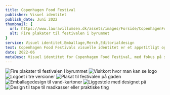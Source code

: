 ```yaml
---
title: Copenhagen Food Festival
publisher: Visuel identitet
publish_date: Juni 2022
thumbnail: {
  url: https://www.lauravillumsen.dk/assets/images/Forside/CopenhagenFoodFestival_Forside.jpg,
  alt: Fire plakater til festivalen i byrummet
}
service: Visuel identitet,Emballage,Merch,Editorialdesign
text: Copenhagen Food Festivals visuelle identitet er et appetitligt og sommerligt design, med fokus på at omfavne den moderne og urbane målgruppe. Motiverne af frugt og grønt, er malet i håndet, og skal give følelsen af nærvær og sanselighed. Den visuelle identitet er et møde med analoge og digitale teknikker, hvor balancen mellem de to teknikker, skal give et moderne udtryk. Den visuelle identitet blev designet i forbindelse med et eksamensprojekt på Danmarks Medie- og Journalisthøjskole.
date: 2022-06
metaDesc: Visuel identitet for Copenhagen Food Festival, med fokus på sanselighed og det urbane miljø.
---
```


<img src="https://www.lauravillumsen.dk/assets/images/CopenhagenFoodFestival_underside/1_CopenhagenFoodFestival_underside.jpg" alt="Fire plakater til festivalen I byrummet">
<img src="https://www.lauravillumsen.dk/assets/images/CopenhagenFoodFestival_underside/2_CopenhagenFoodFestival_underside.jpg" alt="Visitkort hvor man kan se logo">
<img src="https://www.lauravillumsen.dk/assets/images/CopenhagenFoodFestival_underside/3_CopenhagenFoodFestival_underside.jpg" alt="Logoet i tre versioner">
<img src="https://www.lauravillumsen.dk/assets/images/CopenhagenFoodFestival_underside/4_CopenhagenFoodFestival_underside.jpg" alt="Plakat til festivalen på gaden">
<img src="https://www.lauravillumsen.dk/assets/images/CopenhagenFoodFestival_underside/5_CopenhagenFoodFestival_underside.jpg" alt="">
<img src="https://www.lauravillumsen.dk/assets/images/CopenhagenFoodFestival_underside/6_CopenhagenFoodFestival_underside.jpg" alt="Emballagedesign til vand-kartoner">
<img src="https://www.lauravillumsen.dk/assets/images/CopenhagenFoodFestival_underside/7_CopenhagenFoodFestival_underside.jpg" alt="Liggestole med designet på">
<img src="https://www.lauravillumsen.dk/assets/images/CopenhagenFoodFestival_underside/8_CopenhagenFoodFestival_underside.jpg" alt="Design til tape til madkasser eller praktiske ting">

